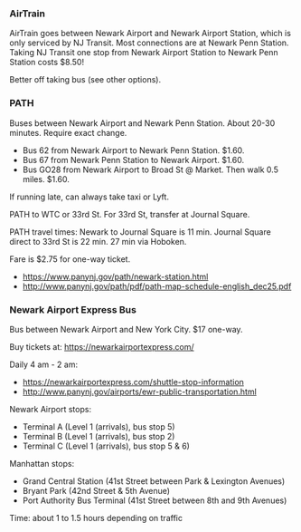 ### AirTrain

AirTrain goes between Newark Airport and Newark Airport Station, which is only serviced by NJ Transit. Most connections are at Newark Penn Station. Taking NJ Transit one stop from Newark Airport Station to Newark Penn Station costs $8.50!

Better off taking bus (see other options).


### PATH

Buses between Newark Airport and Newark Penn Station. About 20-30 minutes. Require exact change.
* Bus 62 from Newark Airport to Newark Penn Station. $1.60.
* Bus 67 from Newark Penn Station to Newark Airport. $1.60.
* Bus GO28 from Newark Airport to Broad St @ Market. Then walk 0.5 miles. $1.60.

If running late, can always take taxi or Lyft.

PATH to WTC or 33rd St. For 33rd St, transfer at Journal Square.

PATH travel times:
Newark to Journal Square is 11 min.
Journal Square direct to 33rd St is 22 min. 27 min via Hoboken.

Fare is $2.75 for one-way ticket.

* https://www.panynj.gov/path/newark-station.html
* http://www.panynj.gov/path/pdf/path-map-schedule-english_dec25.pdf


### Newark Airport Express Bus

Bus between Newark Airport and New York City. $17 one-way.

Buy tickets at: https://newarkairportexpress.com/

Daily 4 am - 2 am:
* https://newarkairportexpress.com/shuttle-stop-information
* http://www.panynj.gov/airports/ewr-public-transportation.html

Newark Airport stops:
* Terminal A (Level 1 (arrivals), bus stop 5)
* Terminal B (Level 1 (arrivals), bus stop 2)
* Terminal C (Level 1 (arrivals), bus stop 5 & 6)

Manhattan stops:
* Grand Central Station (41st Street between Park & Lexington Avenues)
* Bryant Park (42nd Street & 5th Avenue)
* Port Authority Bus Terminal (41st Street between 8th and 9th Avenues)

Time: about 1 to 1.5 hours depending on traffic